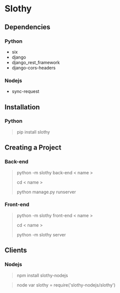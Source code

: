 # Slothy

## Dependencies

### Python
- six
- django
- django_rest_framework
- django-cors-headers

### Nodejs
- sync-request

## Installation

### Python

> pip install slothy


## Creating a Project

### Back-end

>python -m slothy back-end < name >
>
> cd < name >
>
>python manage.py runserver


### Front-end

>python -m slothy front-end < name >
>
>cd < name >
>
>python -m slothy server

## Clients

### Nodejs

>npm install slothy-nodejs

> node
> var slothy = require('slothy-nodejs/slothy')